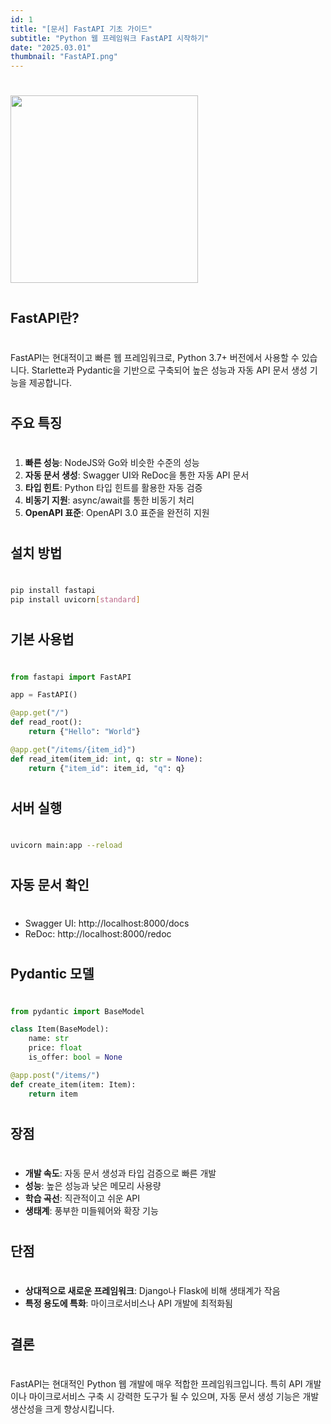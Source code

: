 ```yaml
---
id: 1
title: "[문서] FastAPI 기초 가이드"
subtitle: "Python 웹 프레임워크 FastAPI 시작하기"
date: "2025.03.01"
thumbnail: "FastAPI.png"
---
```


#
<img src="../../static/image/FastAPI.png" width="300">

#
## FastAPI란?
#
FastAPI는 현대적이고 빠른 웹 프레임워크로, Python 3.7+ 버전에서 사용할 수 있습니다. 
Starlette과 Pydantic을 기반으로 구축되어 높은 성능과 자동 API 문서 생성 기능을 제공합니다.

#
## 주요 특징
#
1. **빠른 성능**: NodeJS와 Go와 비슷한 수준의 성능
2. **자동 문서 생성**: Swagger UI와 ReDoc을 통한 자동 API 문서
3. **타입 힌트**: Python 타입 힌트를 활용한 자동 검증
4. **비동기 지원**: async/await를 통한 비동기 처리
5. **OpenAPI 표준**: OpenAPI 3.0 표준을 완전히 지원

#
## 설치 방법
#
```bash
pip install fastapi
pip install uvicorn[standard]
```

#
## 기본 사용법
#
```python
from fastapi import FastAPI

app = FastAPI()

@app.get("/")
def read_root():
    return {"Hello": "World"}

@app.get("/items/{item_id}")
def read_item(item_id: int, q: str = None):
    return {"item_id": item_id, "q": q}
```

#
## 서버 실행
#
```bash
uvicorn main:app --reload
```

#
## 자동 문서 확인
#
- Swagger UI: http://localhost:8000/docs
- ReDoc: http://localhost:8000/redoc

#
## Pydantic 모델
#
```python
from pydantic import BaseModel

class Item(BaseModel):
    name: str
    price: float
    is_offer: bool = None

@app.post("/items/")
def create_item(item: Item):
    return item
```

#
## 장점
#
- **개발 속도**: 자동 문서 생성과 타입 검증으로 빠른 개발
- **성능**: 높은 성능과 낮은 메모리 사용량
- **학습 곡선**: 직관적이고 쉬운 API
- **생태계**: 풍부한 미들웨어와 확장 기능

#
## 단점
#
- **상대적으로 새로운 프레임워크**: Django나 Flask에 비해 생태계가 작음
- **특정 용도에 특화**: 마이크로서비스나 API 개발에 최적화됨

#
## 결론
#
FastAPI는 현대적인 Python 웹 개발에 매우 적합한 프레임워크입니다. 
특히 API 개발이나 마이크로서비스 구축 시 강력한 도구가 될 수 있으며, 
자동 문서 생성 기능은 개발 생산성을 크게 향상시킵니다. 